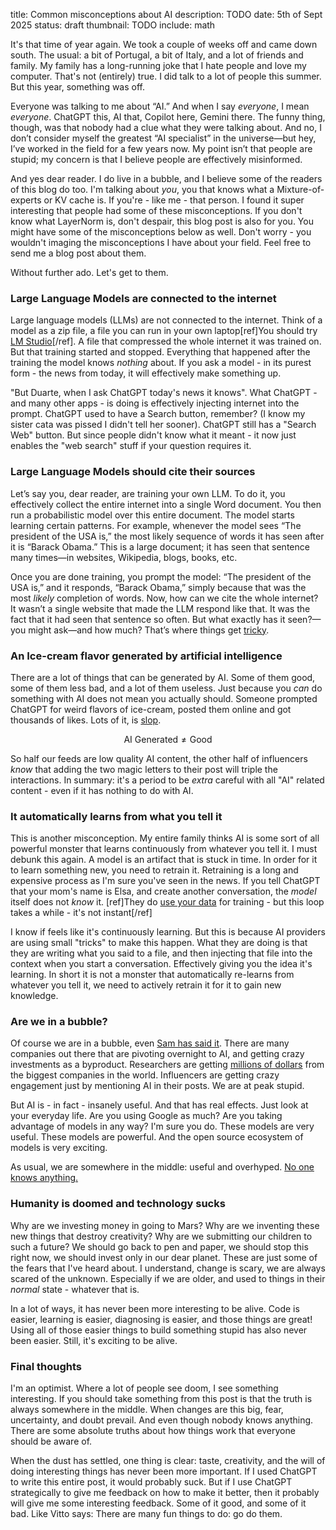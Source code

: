 title: Common misconceptions about AI
description: TODO
date: 5th of Sept 2025
status: draft
thumbnail: TODO
include: math

It's that time of year again. We took a couple of weeks off and came down south. The usual: a bit of Portugal, a bit of Italy, and a lot of friends and family. My family has a long-running joke that I hate people and love my computer. That's not (entirely) true. I did talk to a lot of people this summer. But this year, something was off. 

Everyone was talking to me about “AI.” And when I say *everyone*, I mean *everyone*. ChatGPT this, AI that, Copilot here, Gemini there. The funny thing, though, was that nobody had a clue what they were talking about. And no, I don’t consider myself the greatest “AI specialist” in the universe—but hey, I’ve worked in the field for a few years now. My point isn’t that people are stupid; my concern is that I believe people are effectively misinformed. 

And yes dear reader. I do live in a bubble, and I believe some of the readers of this blog do too. I'm talking about *you*, you that knows what a Mixture-of-experts or KV cache is. If you're - like me - that person. I found it super interesting that people had some of these misconceptions. If you don't know what LayerNorm is, don't despair, this blog post is also for you. You might have some of the misconceptions below as well. Don't worry - you wouldn't imaging the misconceptions I have about your field. Feel free to send me a blog post about them. 

Without further ado. Let's get to them. 
### **Large Language Models are connected to the internet**

Large language models (LLMs) are not connected to the internet. Think of a model as a zip file, a file you can run in your own laptop[ref]You should try [LM Studio](https://lmstudio.ai/)[/ref]. A file that compressed the whole internet it was trained on. But that training started and stopped. Everything that happened after the training the model knows *nothing* about. If you ask a model - in its purest form - the news from today, it will effectively make something up. 

"But Duarte, when I ask ChatGPT today's news it knows". What ChatGPT - and many other apps - is doing is effectively injecting internet into the prompt. ChatGPT used to have a Search button, remember? (I know my sister cata was pissed I didn't tell her sooner). ChatGPT still has a "Search Web" button. But since people didn't know what it meant - it now just enables the "web search" stuff if your question requires it. 

### **Large Language Models should cite their sources**

Let’s say you, dear reader, are training your own LLM. To do it, you effectively collect the entire internet into a single Word document. You then run a probabilistic model over this entire document. The model starts learning certain patterns. For example, whenever the model sees “The president of the USA is,” the most likely sequence of words it has seen after it is “Barack Obama.” This is a large document; it has seen that sentence many times—in websites, Wikipedia, blogs, books, etc.

Once you are done training, you prompt the model: “The president of the USA is,” and it responds, “Barack Obama,” simply because that was the most *likely* completion of words. Now, how can we cite the whole internet? It wasn’t a single website that made the LLM respond like that. It was the fact that it had seen that sentence so often. But what exactly has it seen?—you might ask—and how much? That’s where things get [tricky](https://www.nytimes.com/2025/09/05/technology/anthropic-settlement-copyright-ai.html).

### **An Ice-cream flavor generated by artificial intelligence**

There are a lot of things that can be generated by AI. Some of them good, some of them less bad, and a lot of them useless. Just because you *can* do something with AI does not mean you actually should. Someone prompted ChatGPT for weird flavors of ice-cream, posted them online and got thousands of likes. Lots of it, is [slop](https://en.wikipedia.org/wiki/AI_slop).

$$
\text{AI Generated} \neq \text{Good}
$$

So half our feeds are low quality AI content, the other half of influencers *know* that adding the two magic letters to their post will triple the interactions. In summary: it's a period to be *extra* careful with all "AI" related content - even if it has nothing to do with AI. 

### **It automatically learns from what you tell it**

This is another misconception. My entire family thinks AI is some sort of all powerful monster that learns continuously from whatever you tell it. I must debunk this again. A model is an artifact that is stuck in time. In order for it to learn something new, you need to retrain it. Retraining is a long and expensive process as I'm sure you've seen in the news. If you tell ChatGPT that your mom's name is Elsa, and create another conversation, the *model* itself does not *know* it. [ref]They do [use your data](https://privacy.anthropic.com/en/articles/10023580-is-my-data-used-for-model-training) for training - but this loop takes a while - it's not instant[/ref]

I know if feels like it's continuously learning. But this is because AI providers are using small "tricks" to make this happen. What they are doing is that they are writing what you said to a file, and then injecting that file into the context when you start a conversation. Effectively giving you the idea it's learning. In short it is not a monster that automatically re-learns from whatever you tell it, we need to actively retrain it for it to gain new knowledge. 

### **Are we in a bubble?**

Of course we are in a bubble, even [Sam has said it](https://www.cnbc.com/2025/08/18/openai-sam-altman-warns-ai-market-is-in-a-bubble.html). There are many companies out there that are pivoting overnight to AI, and getting crazy investments as a byproduct. Researchers are getting [millions of dollars](https://www.nytimes.com/2025/07/31/technology/ai-researchers-nba-stars.html) from the biggest companies in the world. Influencers are getting crazy engagement just by mentioning AI in their posts. We are at peak stupid. 

But AI is - in fact - insanely useful. And that has real effects. Just look at your everyday life. Are you using Google as much? Are you taking advantage of models in any way? I'm sure you do. These models are very useful. These models are powerful. And the open source ecosystem of models is very exciting. 

As usual, we are somewhere in the middle: useful and overhyped. [No one knows anything.](https://calnewport.com/no-one-knows-anything-about-ai/)

### **Humanity is doomed and technology sucks**

Why are we investing money in going to Mars? Why are we inventing these new things that destroy creativity? Why are we submitting our children to such a future? We should go back to pen and paper, we should stop this right now, we should invest only in our dear planet. These are just some of the fears that I've heard about. I understand, change is scary, we are always scared of the unknown. Especially if we are older, and used to things in their *normal* state - whatever that is. 

In a lot of ways, it has never been more interesting to be alive. Code is easier, learning is easier, diagnosing is easier, and those things are great! Using all of those easier things to build something stupid has also never been easier. Still, it's exciting to be alive. 

### **Final thoughts**

I'm an optimist. Where a lot of people see doom, I see something interesting. If you should take something from this post is that the truth is always somewhere in the middle. When changes are this big, fear, uncertainty, and doubt prevail. And even though nobody knows anything. There are some absolute truths about how things work that everyone should be aware of. 

When the dust has settled, one thing is clear: taste, creativity, and the will of doing interesting things has never been more important. If I used ChatGPT to write this entire post, it would probably suck. But if I use ChatGPT strategically to give me feedback on how to make it better, then it probably will give me some interesting feedback. Some of it good, and some of it bad. Like Vitto says: There are many fun things to do: go do them. 
